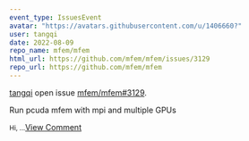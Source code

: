 ```yaml
---
event_type: IssuesEvent
avatar: "https://avatars.githubusercontent.com/u/1406660?"
user: tangqi
date: 2022-08-09
repo_name: mfem/mfem
html_url: https://github.com/mfem/mfem/issues/3129
repo_url: https://github.com/mfem/mfem
---
```


<a href='https://github.com/tangqi' target='_blank'>tangqi</a> open issue <a href='https://github.com/mfem/mfem/issues/3129' target='_blank'>mfem/mfem#3129</a>.

<p>Run pcuda mfem with mpi and multiple GPUs</p><small>Hi,...</small><a href='https://github.com/mfem/mfem/issues/3129' target='_blank'>View Comment</a>